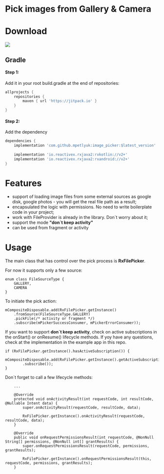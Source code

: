 # Pick images from Gallery & Camera

# Download
[![](https://jitpack.io/v/mpetlyuk/image_picker.svg)](https://jitpack.io/#mpetlyuk/image_picker)

## Gradle

#### Step 1:
Add it in your root build.gradle at the end of repositories:
```groovy
allprojects {
    repositories {
        maven { url 'https://jitpack.io' }
    }
}
```

#### Step 2:
Add the dependency
```groovy
dependencies {
    implementation 'com.github.mpetlyuk:image_picker:$latest_version'
    
    implementation 'io.reactivex.rxjava2:rxkotlin://v2+'
    implementation 'io.reactivex.rxjava2:rxandroid://v2+'
}
```

# Features
- support of loading image files from some external sources as google disk, google photos - you will get the real file path as a result;
- encapsulated the logic with permissions. No need to write boilerplate code in your project;
- work with FileProvider is already in the library. Don`t worry about it;
- support the mode **"don`t keep activity"**
- can be used from fragment or activity

# Usage
The main class that has control over the pick process is **RxFilePicker**. 

For now it supports only a few source:
```
enum class FileSourceType {
    GALLERY,
    CAMERA
}
```

To initiate the pick action:
```
mCompositeDisposable.add(RxFilePicker.getInstance()
    .fromSource(FileSourceType.GALLERY)
    .pickFile(/* activity or fragment */)
    .subscribe(mPickerSuccessConsumer, mPickerErrorConsumer));
```

If you want to support **don`t keep activity**, check on active subscriptions in the onStart() or onResume() lifecycle methods. 
If yoy have any questions, check at the implementation in the example app in this repo. 
```
if (RxFilePicker.getInstance().hasActiveSubscription()) {
    mCompositeDisposable.add(RxFilePicker.getInstance().getActiveSubscription(getContext())
        .subscribe());
}
```

Don`t forget to call a few lifecycle methods:
```
    ...

    @Override
    protected void onActivityResult(int requestCode, int resultCode, @Nullable Intent data) {
        super.onActivityResult(requestCode, resultCode, data);

        RxFilePicker.getInstance().onActivityResult(requestCode, resultCode, data);
    }

    @Override
    public void onRequestPermissionsResult(int requestCode, @NonNull String[] permissions, @NonNull int[] grantResults) {
        super.onRequestPermissionsResult(requestCode, permissions, grantResults);

        RxFilePicker.getInstance().onRequestPermissionsResult(this, requestCode, permissions, grantResults);
    }
```
